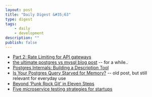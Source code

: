 ```yaml
---
layout: post
title: "Daily Digest &#35;63"
type: digest
tags: 
    - daily
    - development
description: ""
publish: false
---
```


- [Part 2: Rate Limiting for API gateways](https://blog.getambassador.io/rate-limiting-for-api-gateways-892310a2da02?source=jakartadev.org)
- [the ultimate postgres vs mysql blog post](https://di.nmfay.com/postgres-vs-mysql?source=jakartadev.org) -- for a while..
- [Postgres Internals: Building a Description Tool](https://www.dataquest.io/blog/postgres-internals/?source=jakartadev.org)
- [Is Your Postgres Query Starved for Memory?](http://patshaughnessy.net/2016/1/22/is-your-postgres-query-starved-for-memory?source=jakartadev.org) -- old post, but still relevant for everyday use
- [Beyond ‘Punk Rock Git’ in Eleven Steps](https://zwischenzugs.com/2018/05/14/beyond-punk-rock-git-in-eleven-steps/?source=jakartadev.org)
- [Five microservice testing strategies for startups](https://buttercms.com/books/microservices-for-startups/five-microservice-testing-strategies-for-startups?source=jakartadev.org)